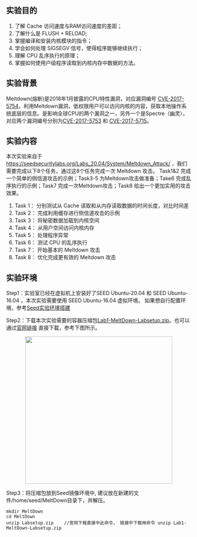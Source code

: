 ## 实验目的

1. 了解 Cache 访问速度与RAM访问速度的差距；
2. 了解什么是 FLUSH + RELOAD;
3. 掌握编译和安装内核模块的指令；
4. 学会如何处理 SIGSEGV 信号，使得程序能够继续执行；
5. 理解 CPU 乱序执行的原理；
6. 掌握如何使用户级程序读取到内核内存中数据的方法。

## 实验背景

Meltdown(熔断)是2018年1月披露的CPU特性漏洞，对应漏洞编号 [CVE-2017-5754](https://cve.mitre.org/cgi-bin/cvename.cgi?name=CVE-2017-5754)，利用Meltdown漏洞，低权限用户可以访问内核的内容，获取本地操作系统底层的信息。是影响全球CPU的两个漏洞之一，另外一个是Spectre（幽灵），对应两个漏洞编号分别为[CVE-2017-5753](https://cve.mitre.org/cgi-bin/cvename.cgi?name=CVE-2017-5753) 和 [CVE-2017-5715](https://cve.mitre.org/cgi-bin/cvename.cgi?name=CVE-2017-5715)。



## 实验内容

 本次实验来自于 https://seedsecuritylabs.org/Labs_20.04/System/Meltdown_Attack/ ，我们需要完成以下8个任务，通过这8个任务完成一次 Meltdown 攻击。 Task1&2 完成一个简单的侧信道攻击的示例；Task3-5 为Meltdown攻击做准备；Take6 完成乱序执行的示例；Task7 完成一次Meltdown攻击；Task8 给出一个更加实用的攻击效果。

1. Task 1： 分别测试从 Cache 读取和从内存读取数据的时间长度，对比时间差
2. Task 2： 完成利用缓存进行侧信道攻击的示例
3. Task 3： 将秘密数据加载到内核空间
4. Task 4： 从用户空间访问内核内存
5. Task 5： 处理程序异常
6. Task 6： 测试 CPU 的乱序执行
7. Task 7： 开始基本的 Meltdown 攻击
8. Task 8： 优化完成更有效的 Meltdown 攻击

## 实验环境

Step1：实验室已经在虚拟机上安装好了SEED Ubuntu-20.04 和 SEED Ubuntu-16.04 ，本次实验需要使用 SEED Ubuntu-16.04 虚拟环境。 如果想自行配置环境，参考[Seed实验环境搭建](https://hitsz-cslab.gitee.io/net-work-security/lab8/step/)

Step2：下载本次实验需要的容器压缩包[Lab1-MeltDown-Labsetup.zip](https://gitee.com/hitsz-cslab/net-work-security/tree/master/stupkt)。也可以通过[官网链接](https://seedsecuritylabs.org/Labs_20.04/System/Meltdown_Attack/) 直接下载，参考下图所示。

 <center><img src="../assets/0-1.png" width = 400></center>

Step3：将压缩包放到Seed镜像环境中, 建议放在新建的文件/home/seed/MeltDown目录下，并解压。

    mkdir MeltDown
    cd MeltDown
    unzip Labsetup.zip    //官网下载直接中此命令， 链接中下载用命令 unzip Lab1-MeltDown-Labsetup.zip   



